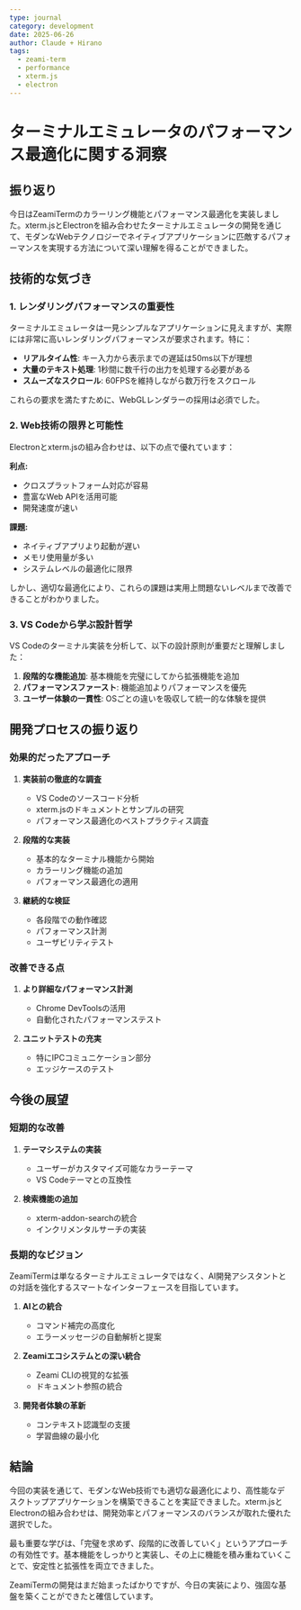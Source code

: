 ```yaml
---
type: journal
category: development
date: 2025-06-26
author: Claude + Hirano
tags:
  - zeami-term
  - performance
  - xterm.js
  - electron
---
```


# ターミナルエミュレータのパフォーマンス最適化に関する洞察

## 振り返り

今日はZeamiTermのカラーリング機能とパフォーマンス最適化を実装しました。xterm.jsとElectronを組み合わせたターミナルエミュレータの開発を通じて、モダンなWebテクノロジーでネイティブアプリケーションに匹敵するパフォーマンスを実現する方法について深い理解を得ることができました。

## 技術的な気づき

### 1. レンダリングパフォーマンスの重要性

ターミナルエミュレータは一見シンプルなアプリケーションに見えますが、実際には非常に高いレンダリングパフォーマンスが要求されます。特に：

- **リアルタイム性**: キー入力から表示までの遅延は50ms以下が理想
- **大量のテキスト処理**: 1秒間に数千行の出力を処理する必要がある
- **スムーズなスクロール**: 60FPSを維持しながら数万行をスクロール

これらの要求を満たすために、WebGLレンダラーの採用は必須でした。

### 2. Web技術の限界と可能性

Electronとxterm.jsの組み合わせは、以下の点で優れています：

**利点:**
- クロスプラットフォーム対応が容易
- 豊富なWeb APIを活用可能
- 開発速度が速い

**課題:**
- ネイティブアプリより起動が遅い
- メモリ使用量が多い
- システムレベルの最適化に限界

しかし、適切な最適化により、これらの課題は実用上問題ないレベルまで改善できることがわかりました。

### 3. VS Codeから学ぶ設計哲学

VS Codeのターミナル実装を分析して、以下の設計原則が重要だと理解しました：

1. **段階的な機能追加**: 基本機能を完璧にしてから拡張機能を追加
2. **パフォーマンスファースト**: 機能追加よりパフォーマンスを優先
3. **ユーザー体験の一貫性**: OSごとの違いを吸収して統一的な体験を提供

## 開発プロセスの振り返り

### 効果的だったアプローチ

1. **実装前の徹底的な調査**
   - VS Codeのソースコード分析
   - xterm.jsのドキュメントとサンプルの研究
   - パフォーマンス最適化のベストプラクティス調査

2. **段階的な実装**
   - 基本的なターミナル機能から開始
   - カラーリング機能の追加
   - パフォーマンス最適化の適用

3. **継続的な検証**
   - 各段階での動作確認
   - パフォーマンス計測
   - ユーザビリティテスト

### 改善できる点

1. **より詳細なパフォーマンス計測**
   - Chrome DevToolsの活用
   - 自動化されたパフォーマンステスト

2. **ユニットテストの充実**
   - 特にIPCコミュニケーション部分
   - エッジケースのテスト

## 今後の展望

### 短期的な改善

1. **テーマシステムの実装**
   - ユーザーがカスタマイズ可能なカラーテーマ
   - VS Codeテーマとの互換性

2. **検索機能の追加**
   - xterm-addon-searchの統合
   - インクリメンタルサーチの実装

### 長期的なビジョン

ZeamiTermは単なるターミナルエミュレータではなく、AI開発アシスタントとの対話を強化するスマートなインターフェースを目指しています。

1. **AIとの統合**
   - コマンド補完の高度化
   - エラーメッセージの自動解析と提案

2. **Zeamiエコシステムとの深い統合**
   - Zeami CLIの視覚的な拡張
   - ドキュメント参照の統合

3. **開発者体験の革新**
   - コンテキスト認識型の支援
   - 学習曲線の最小化

## 結論

今回の実装を通じて、モダンなWeb技術でも適切な最適化により、高性能なデスクトップアプリケーションを構築できることを実証できました。xterm.jsとElectronの組み合わせは、開発効率とパフォーマンスのバランスが取れた優れた選択でした。

最も重要な学びは、「完璧を求めず、段階的に改善していく」というアプローチの有効性です。基本機能をしっかりと実装し、その上に機能を積み重ねていくことで、安定性と拡張性を両立できました。

ZeamiTermの開発はまだ始まったばかりですが、今日の実装により、強固な基盤を築くことができたと確信しています。